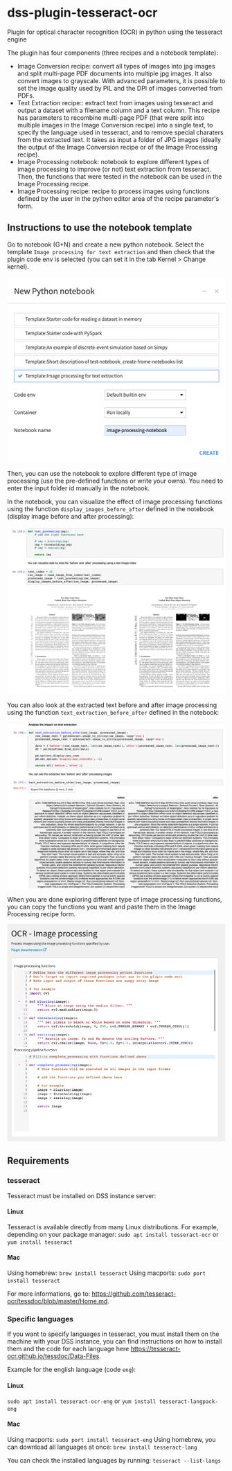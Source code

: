 # dss-plugin-tesseract-ocr
Plugin for optical character recognition (OCR) in python using the tesseract engine

The plugin has four components (three recipes and a notebook template):
- Image Conversion recipe: convert all types of images into jpg images and split multi-page PDF documents into multiple jpg images. It also convert images to grayscale. With advanced parameters, it is possible to set the image quality used by PIL and the DPI of images converted from PDFs.
- Text Extraction recipe:: extract text from images using tesseract and output a dataset with a filename column and a text column. This recipe has parameters to recombine multi-page PDF (that were split into multiple images in the Image Conversion recipe) into a single text, to specify the language used in tesseract, and to remove special charaters from the extracted text. It takes as input a folder of JPG images (ideally the output of the Image Conversion recipe or of the Image Processing recipe).
- Image Processing notebook: notebook to explore different types of image processing to improve (or not) text extraction from tesseract. Then, the functions that were tested in the notebook can be used in the Image Processing recipe.
- Image Processing recipe: recipe to process images using functions defined by the user in the python editor area of the recipe parameter's form.

## Instructions to use the notebook template
 
Go to notebook (G+N) and create a new python notebook. Select the template `Image processing for text extraction` and then check that the plugin code env is selected (you can set it in the tab Kernel > Change kernel).

![](resource/img-doc/doc-notebook-form.png)

Then, you can use the notebook to explore different type of image processing (use the pre-defined functions or write your owns). You need to enter the input folder id manually in the notebook.

In the notebook, you can visualize the effect of image processing functions using the function `display_images_before_after` defined in the notebook (display image before and after processing):

![](resource/img-doc/doc-notebook-image-viz.png)

You can also look at the extracted text before and after image processing using the function `text_extraction_before_after` defined in the notebook:

![](resource/img-doc/doc-notebook-extracted-text-viz.png)

When you are done exploring different type of image processing functions, you can copy the functions you want and paste them in the Image Processing recipe form.

![](resource/img-doc/doc-image-processing-recipe.png)


## Requirements

### tesseract

Tesseract must be installed on DSS instance server:

#### Linux
Tesseract is available directly from many Linux distributions.
For example, depending on your package manager:
`sudo apt install tesseract-ocr`
or 
`yum install tesseract`

#### Mac
Using homebrew: `brew install tesseract`
Using macports: `sudo port install tesseract`

For more informations, go to: <https://github.com/tesseract-ocr/tessdoc/blob/master/Home.md>.

### Specific languages

If you want to specify languages in tesseract, you must install them on the machine with your DSS instance, you can find instructions on how to install them and the code for each language here <https://tesseract-ocr.github.io/tessdoc/Data-Files>.


Example for the english language (code `eng`):

#### Linux
`sudo apt install tesseract-ocr-eng`
or
`yum install tesseract-langpack-eng`

#### Mac
Using macports: `sudo port install tesseract-eng`
Using homebrew, you can download all languages at once: `brew install tesseract-lang`

You can check the installed languages by running:
`tesseract --list-langs`

